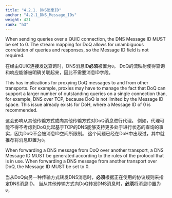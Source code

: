 ```yaml
---
title: "4.2.1. DNS消息ID"
anchor: "4.2.1_DNS_Message_IDs"
weight: 421
rank: "h3"
---
```


When sending queries over a QUIC connection, the DNS Message ID MUST be set to 0. The stream mapping for DoQ allows for unambiguous correlation of queries and responses, so the Message ID field is not required.

在经由QUIC连接发送查询时，DNS消息ID**必须**被置为`0`。
DoQ的流映射使得查询和响应能够被明确关联起来，因此不需要消息ID字段。

This has implications for proxying DoQ messages to and from other transports. For example, proxies may have to manage the fact that DoQ can support a larger number of outstanding queries on a single connection than, for example, DNS over TCP, because DoQ is not limited by the Message ID space. This issue already exists for DoH, where a Message ID of 0 is recommended.

这会影响从其他传输方式或向其他传输方式对DoQ消息进行代理。
例如，代理可能不得不考虑到DoQ比起基于TCP的DNS能够支持更多处于进行状态的查询的事实，因为DoQ不会被消息ID空间所限制。
这个问题已经在DoH中出现过，其中就推荐将消息ID置为`0`。

When forwarding a DNS message from DoQ over another transport, a DNS Message ID MUST be generated according to the rules of the protocol that is in use. When forwarding a DNS message from another transport over DoQ, the Message ID MUST be set to 0.

当从DoQ向另一种传输方式转发DNS消息时，**必须**根据正在使用的协议规则来指定DNS消息ID。
当从其他传输方式向DoQ转发DNS消息时，**必须**将消息ID置为`0`。
